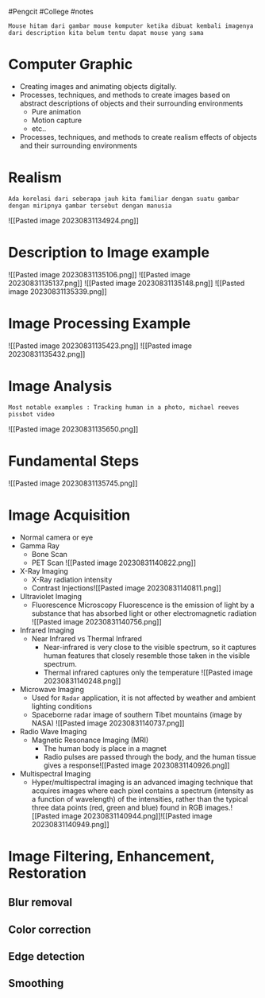 #Pengcit #College #notes 

```
Mouse hitam dari gambar mouse komputer ketika dibuat kembali imagenya dari description kita belum tentu dapat mouse yang sama
```

# Computer Graphic
- Creating images and animating objects digitally. 
- Processes, techniques, and methods to create images based on abstract descriptions of objects and their surrounding environments 
	- Pure animation 
	- Motion capture 
	- etc.. 
- Processes, techniques, and methods to create realism effects of objects and their surrounding environments

# Realism

```
Ada korelasi dari seberapa jauh kita familiar dengan suatu gambar dengan miripnya gambar tersebut dengan manusia
```

![[Pasted image 20230831134924.png]]

# Description to Image example
![[Pasted image 20230831135106.png]]
![[Pasted image 20230831135137.png]]
![[Pasted image 20230831135148.png]]
![[Pasted image 20230831135339.png]]

# Image Processing Example

![[Pasted image 20230831135423.png]]
![[Pasted image 20230831135432.png]]

# Image Analysis

```
Most notable examples : Tracking human in a photo, michael reeves pissbot video
```

![[Pasted image 20230831135650.png]]

# Fundamental Steps
![[Pasted image 20230831135745.png]]

# Image Acquisition

- Normal camera or eye 
- Gamma Ray 
	- Bone Scan
	- PET Scan	  ![[Pasted image 20230831140822.png]]
- X-Ray Imaging
	- X-Ray radiation intensity
	- Contrast Injections![[Pasted image 20230831140811.png]]
- Ultraviolet Imaging
	- Fluorescence Microscopy
	  Fluorescence is the emission of light by a substance that has absorbed light or other electromagnetic radiation ![[Pasted image 20230831140756.png]]
- Infrared Imaging
	- Near Infrared vs Thermal Infrared
		- Near-infrared is very close to the visible spectrum, so it captures human features that closely resemble those taken in the visible spectrum.
		- Thermal infrared captures only the temperature
		  ![[Pasted image 20230831140248.png]]
- Microwave Imaging
	- Used for ```Radar``` application, it is not affected by weather and ambient lighting conditions
	- Spaceborne radar image of southern Tibet mountains (image by NASA) ![[Pasted image 20230831140737.png]]
- Radio Wave Imaging
	- Magnetic Resonance Imaging (MRI)
		- The human body is place in a magnet
		- Radio pulses are passed through the body, and the human tissue gives a response![[Pasted image 20230831140926.png]]
- Multispectral Imaging
	- Hyper/multispectral imaging is an advanced imaging technique that acquires images where each pixel contains a spectrum (intensity as a function of wavelength) of the intensities, rather than the typical three data points (red, green and blue) found in RGB images.![[Pasted image 20230831140944.png]]![[Pasted image 20230831140949.png]]

# Image Filtering, Enhancement, Restoration
## Blur removal
## Color correction
## Edge detection
## Smoothing
